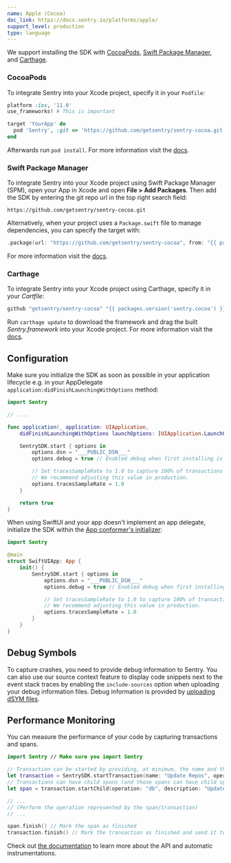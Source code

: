 ```yaml
---
name: Apple (Cocoa)
doc_link: https://docs.sentry.io/platforms/apple/
support_level: production
type: language
---
```


We support installing the SDK with [CocoaPods](/platforms/apple/install/cocoapods/), [Swift Package Manager](/platforms/apple/install/swift-package-manager/), and [Carthage](/platforms/apple/install/carthage/).

### CocoaPods

To integrate Sentry into your Xcode project, specify it in your `Podfile`:

```ruby
platform :ios, '11.0'
use_frameworks! # This is important

target 'YourApp' do
  pod 'Sentry', :git => 'https://github.com/getsentry/sentry-cocoa.git', :tag => '{{ packages.version('sentry.cocoa') }}'
end
```

Afterwards run `pod install`. For more information visit the [docs](/platforms/apple/install/cocoapods/).

### Swift Package Manager

To integrate Sentry into your Xcode project using Swift Package Manager (SPM), open your App in Xcode and open **File > Add Packages**. Then add the SDK by entering the git repo url in the top right search field:

```text
https://github.com/getsentry/sentry-cocoa.git
```

Alternatively, when your project uses a `Package.swift` file to manage dependencies, you can specify the target with:

```swift {tabTitle:Swift}
.package(url: "https://github.com/getsentry/sentry-cocoa", from: "{{ packages.version('sentry.cocoa') }}"),
```

For more information visit the [docs](/platforms/apple/install/swift-package-manager/).

### Carthage

To integrate Sentry into your Xcode project using Carthage, specify it in your _Cartfile_:

```ruby
github "getsentry/sentry-cocoa" "{{ packages.version('sentry.cocoa') }}"
```

Run `carthage update` to download the framework and drag the built _Sentry.framework_ into your Xcode project. For more information visit the [docs](/platforms/apple/install/carthage/).

## Configuration

Make sure you initialize the SDK as soon as possible in your application lifecycle e.g. in your AppDelegate `application:didFinishLaunchingWithOptions` method:

```swift {tabTitle:Swift}
import Sentry

// ....

func application(_ application: UIApplication,
    didFinishLaunchingWithOptions launchOptions: [UIApplication.LaunchOptionsKey: Any]?) -> Bool {

    SentrySDK.start { options in
        options.dsn = "___PUBLIC_DSN___"
        options.debug = true // Enabled debug when first installing is always helpful

        // Set tracesSampleRate to 1.0 to capture 100% of transactions for performance monitoring.
        // We recommend adjusting this value in production.
        options.tracesSampleRate = 1.0
    }

    return true
}
```

When using SwiftUI and your app doesn't implement an app delegate, initialize the SDK within the [App conformer's initializer](https://developer.apple.com/documentation/swiftui/app/main()):

```swift
import Sentry

@main
struct SwiftUIApp: App {
    init() {
        SentrySDK.start { options in
            options.dsn = "___PUBLIC_DSN___"
            options.debug = true // Enabled debug when first installing is always helpful

            // Set tracesSampleRate to 1.0 to capture 100% of transactions for performance monitoring.
            // We recommend adjusting this value in production.
            options.tracesSampleRate = 1.0
        }
    }
}
```

## Debug Symbols

To capture crashes, you need to provide debug information to Sentry. You can also use our source context feature to display code snippets next to the event stack traces by enabling the `include-sources` option when uploading your debug information files. Debug information is provided by [uploading dSYM files](/platforms/apple/dsym/).

## Performance Monitoring

You can measure the performance of your code by capturing transactions and spans.

```swift {tabTitle:Swift}
import Sentry // Make sure you import Sentry

// Transaction can be started by providing, at minimum, the name and the operation
let transaction = SentrySDK.startTransaction(name: "Update Repos", operation: "db")
// Transactions can have child spans (and those spans can have child spans as well)
let span = transaction.startChild(operation: "db", description: "Update first repo")

// ...
// (Perform the operation represented by the span/transaction)
// ...

span.finish() // Mark the span as finished
transaction.finish() // Mark the transaction as finished and send it to Sentry
```

Check out [the documentation](https://docs.sentry.io/platforms/apple/performance/instrumentation/) to learn more about the API and automatic instrumentations.
